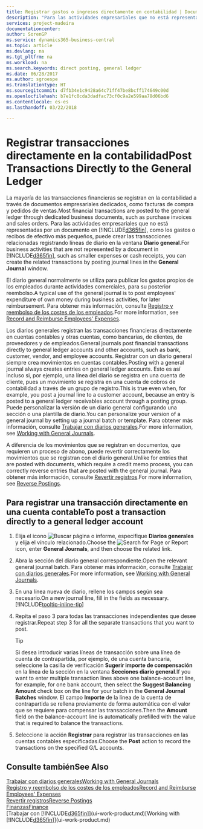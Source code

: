 ```yaml
---
title: Registrar gastos o ingresos directamente en contabilidad | Documentos de Microsoft
description: "Para las actividades empresariales que no está representadas por un documento, como los gastos o recibos de efectivo más pequeños, puede crear las transacciones relacionadas registrando líneas de diario en la ventana Diario general."
services: project-madeira
documentationcenter: 
author: SorenGP
ms.service: dynamics365-business-central
ms.topic: article
ms.devlang: na
ms.tgt_pltfrm: na
ms.workload: na
ms.search.keywords: direct posting, general ledger
ms.date: 06/28/2017
ms.author: sgroespe
ms.translationtype: HT
ms.sourcegitcommit: d7fb34e1c9428a64c71ff47be8bcff174649c00d
ms.openlocfilehash: b7e1fc0cda3dadfac73cf0c9a2e599aa78d06bd6
ms.contentlocale: es-es
ms.lasthandoff: 03/22/2018

---
```

# <a name="post-transactions-directly-to-the-general-ledger"></a><span data-ttu-id="2350d-103">Registrar transacciones directamente en la contabilidad</span><span class="sxs-lookup"><span data-stu-id="2350d-103">Post Transactions Directly to the General Ledger</span></span>
<span data-ttu-id="2350d-104">La mayoría de las transacciones financieras se registran en la contabilidad a través de documentos empresariales dedicados, como facturas de compra y pedidos de ventas.</span><span class="sxs-lookup"><span data-stu-id="2350d-104">Most financial transactions are posted to the general ledger through dedicated business documents, such as purchase invoices and sales orders.</span></span> <span data-ttu-id="2350d-105">Para las actividades empresariales que no está representadas por un documento en [!INCLUDE[d365fin](includes/d365fin_md.md)], como los gastos o recibos de efectivo más pequeños, puede crear las transacciones relacionadas registrando líneas de diario en la ventana **Diario general**.</span><span class="sxs-lookup"><span data-stu-id="2350d-105">For business activities that are not represented by a document in [!INCLUDE[d365fin](includes/d365fin_md.md)], such as smaller expenses or cash receipts, you can create the related transactions by posting journal lines in the **General Journal** window.</span></span>

<span data-ttu-id="2350d-106">El diario general normalmente se utiliza para publicar los gastos propios de los empleados durante actividades comerciales, para su posterior reembolso.</span><span class="sxs-lookup"><span data-stu-id="2350d-106">A typical use of the general journal is to post employees' expenditure of own money during business activities, for later reimbursement.</span></span> <span data-ttu-id="2350d-107">Para obtener más información, consulte [Registro y reembolso de los costes de los empleados](finance-how-record-reimburse-employee-expenses.md).</span><span class="sxs-lookup"><span data-stu-id="2350d-107">For more information, see [Record and Reimburse Employees' Expenses](finance-how-record-reimburse-employee-expenses.md).</span></span>

<span data-ttu-id="2350d-108">Los diarios generales registran las transacciones financieras directamente en cuentas contables y otras cuentas, como bancarias, de clientes, de proveedores y de empleados.</span><span class="sxs-lookup"><span data-stu-id="2350d-108">General journals post financial transactions directly to general ledger accounts and other accounts, such as bank, customer, vendor, and employee accounts.</span></span> <span data-ttu-id="2350d-109">Registrar con un diario general siempre crea movimientos en cuentas contables.</span><span class="sxs-lookup"><span data-stu-id="2350d-109">Posting with a general journal always creates entries on general ledger accounts.</span></span> <span data-ttu-id="2350d-110">Esto es así incluso si, por ejemplo, una línea del diario se registra en una cuenta de cliente, pues un movimiento se registra en una cuenta de cobros de contabilidad a través de un grupo de registro.</span><span class="sxs-lookup"><span data-stu-id="2350d-110">This is true even when, for example, you post a journal line to a customer account, because an entry is posted to a general ledger receivables account through a posting group.</span></span> <span data-ttu-id="2350d-111">Puede personalizar la versión de un diario general configurando una sección o una plantilla de diario.</span><span class="sxs-lookup"><span data-stu-id="2350d-111">You can personalize your version of a general journal by setting up a journal batch or template.</span></span> <span data-ttu-id="2350d-112">Para obtener más información, consulte [Trabajar con diarios generales](ui-work-general-journals.md).</span><span class="sxs-lookup"><span data-stu-id="2350d-112">For more information, see [Working with General Journals](ui-work-general-journals.md).</span></span>

<span data-ttu-id="2350d-113">A diferencia de los movimientos que se registran en documentos, que requieren un proceso de abono, puede revertir correctamente los movimientos que se registran con el diario general.</span><span class="sxs-lookup"><span data-stu-id="2350d-113">Unlike for entries that are posted with documents, which require a credit memo process, you can correctly reverse entries that are posted with the general journal.</span></span> <span data-ttu-id="2350d-114">Para obtener más información, consulte [Revertir registros](finance-how-reverse-journal-posting.md).</span><span class="sxs-lookup"><span data-stu-id="2350d-114">For more information, see [Reverse Postings](finance-how-reverse-journal-posting.md).</span></span>

## <a name="to-post-a-transaction-directly-to-a-general-ledger-account"></a><span data-ttu-id="2350d-115">Para registrar una transacción directamente en una cuenta contable</span><span class="sxs-lookup"><span data-stu-id="2350d-115">To post a transaction directly to a general ledger account</span></span>
1. <span data-ttu-id="2350d-116">Elija el icono ![Buscar página o informe](media/ui-search/search_small.png "icono Buscar página o informe"), especifique **Diarios generales** y elija el vínculo relacionado.</span><span class="sxs-lookup"><span data-stu-id="2350d-116">Choose the ![Search for Page or Report](media/ui-search/search_small.png "Search for Page or Report icon") icon, enter **General Journals**, and then choose the related link.</span></span>
2. <span data-ttu-id="2350d-117">Abra la sección del diario general correspondiente.</span><span class="sxs-lookup"><span data-stu-id="2350d-117">Open the relevant general journal batch.</span></span> <span data-ttu-id="2350d-118">Para obtener más información, consulte [Trabajar con diarios generales](ui-work-general-journals.md).</span><span class="sxs-lookup"><span data-stu-id="2350d-118">For more information, see [Working with General Journals](ui-work-general-journals.md).</span></span>
3. <span data-ttu-id="2350d-119">En una línea nueva de diario, rellene los campos según sea necesario.</span><span class="sxs-lookup"><span data-stu-id="2350d-119">On a new journal line, fill in the fields as necessary.</span></span> [!INCLUDE[tooltip-inline-tip](includes/tooltip-inline-tip_md.md)]    
4. <span data-ttu-id="2350d-120">Repita el paso 3 para todas las transacciones independientes que desee registrar.</span><span class="sxs-lookup"><span data-stu-id="2350d-120">Repeat step 3 for all the separate transactions that you want to post.</span></span>

    > [!TIP]  
    > <span data-ttu-id="2350d-121">Si desea introducir varias líneas de transacción sobre una línea de cuenta de contrapartida, por ejemplo, de una cuenta bancaria, seleccione la casilla de verificación **Sugerir importe de compensación** en la línea de la sección en la ventana **Secciones diario general**.</span><span class="sxs-lookup"><span data-stu-id="2350d-121">If you want to enter multiple transaction lines above one balance-account line, for example, for one bank account, then select the **Suggest Balancing Amount** check box on the line for your batch in the **General Journal Batches** window.</span></span> <span data-ttu-id="2350d-122">El campo **Importe** de la línea de la cuenta de contrapartida se rellena previamente de forma automática con el valor que se requiere para compensar las transacciones.</span><span class="sxs-lookup"><span data-stu-id="2350d-122">Then the **Amount** field on the balance-account line is automatically prefilled with the value that is required to balance the transactions.</span></span>
5. <span data-ttu-id="2350d-123">Seleccione la acción **Registrar** para registrar las transacciones en las cuentas contables especificadas.</span><span class="sxs-lookup"><span data-stu-id="2350d-123">Choose the **Post** action to record the transactions on the specified G/L accounts.</span></span>

## <a name="see-also"></a><span data-ttu-id="2350d-124">Consulte también</span><span class="sxs-lookup"><span data-stu-id="2350d-124">See Also</span></span>
[<span data-ttu-id="2350d-125">Trabajar con diarios generales</span><span class="sxs-lookup"><span data-stu-id="2350d-125">Working with General Journals</span></span>](ui-work-general-journals.md)  
[<span data-ttu-id="2350d-126">Registro y reembolso de los costes de los empleados</span><span class="sxs-lookup"><span data-stu-id="2350d-126">Record and Reimburse Employees' Expenses</span></span>](finance-how-record-reimburse-employee-expenses.md)  
[<span data-ttu-id="2350d-127">Revertir registros</span><span class="sxs-lookup"><span data-stu-id="2350d-127">Reverse Postings</span></span>](finance-how-reverse-journal-posting.md)  
[<span data-ttu-id="2350d-128">Finanzas</span><span class="sxs-lookup"><span data-stu-id="2350d-128">Finance</span></span>](finance.md)  
<span data-ttu-id="2350d-129">[Trabajar con [!INCLUDE[d365fin](includes/d365fin_md.md)]](ui-work-product.md)</span><span class="sxs-lookup"><span data-stu-id="2350d-129">[Working with [!INCLUDE[d365fin](includes/d365fin_md.md)]](ui-work-product.md)</span></span>  

